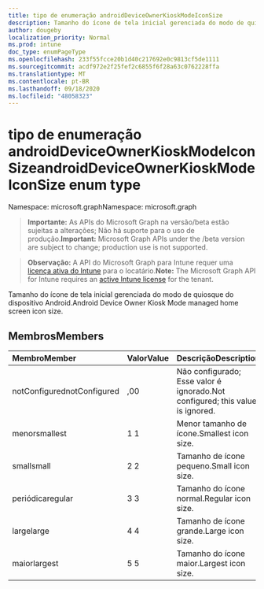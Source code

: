 ```yaml
---
title: tipo de enumeração androidDeviceOwnerKioskModeIconSize
description: Tamanho do ícone de tela inicial gerenciada do modo de quiosque do dispositivo Android.
author: dougeby
localization_priority: Normal
ms.prod: intune
doc_type: enumPageType
ms.openlocfilehash: 233f55fcce20b1d40c217692e0c9813cf5de1111
ms.sourcegitcommit: acdf972e2f25fef2c6855f6f28a63c0762228ffa
ms.translationtype: MT
ms.contentlocale: pt-BR
ms.lasthandoff: 09/18/2020
ms.locfileid: "48058323"
---
```

# <a name="androiddeviceownerkioskmodeiconsize-enum-type"></a><span data-ttu-id="da3f5-103">tipo de enumeração androidDeviceOwnerKioskModeIconSize</span><span class="sxs-lookup"><span data-stu-id="da3f5-103">androidDeviceOwnerKioskModeIconSize enum type</span></span>

<span data-ttu-id="da3f5-104">Namespace: microsoft.graph</span><span class="sxs-lookup"><span data-stu-id="da3f5-104">Namespace: microsoft.graph</span></span>

> <span data-ttu-id="da3f5-105">**Importante:** As APIs do Microsoft Graph na versão/beta estão sujeitas a alterações; Não há suporte para o uso de produção.</span><span class="sxs-lookup"><span data-stu-id="da3f5-105">**Important:** Microsoft Graph APIs under the /beta version are subject to change; production use is not supported.</span></span>

> <span data-ttu-id="da3f5-106">**Observação:** A API do Microsoft Graph para Intune requer uma [licença ativa do Intune](https://go.microsoft.com/fwlink/?linkid=839381) para o locatário.</span><span class="sxs-lookup"><span data-stu-id="da3f5-106">**Note:** The Microsoft Graph API for Intune requires an [active Intune license](https://go.microsoft.com/fwlink/?linkid=839381) for the tenant.</span></span>

<span data-ttu-id="da3f5-107">Tamanho do ícone de tela inicial gerenciada do modo de quiosque do dispositivo Android.</span><span class="sxs-lookup"><span data-stu-id="da3f5-107">Android Device Owner Kiosk Mode managed home screen icon size.</span></span>

## <a name="members"></a><span data-ttu-id="da3f5-108">Membros</span><span class="sxs-lookup"><span data-stu-id="da3f5-108">Members</span></span>
|<span data-ttu-id="da3f5-109">Membro</span><span class="sxs-lookup"><span data-stu-id="da3f5-109">Member</span></span>|<span data-ttu-id="da3f5-110">Valor</span><span class="sxs-lookup"><span data-stu-id="da3f5-110">Value</span></span>|<span data-ttu-id="da3f5-111">Descrição</span><span class="sxs-lookup"><span data-stu-id="da3f5-111">Description</span></span>|
|:---|:---|:---|
|<span data-ttu-id="da3f5-112">notConfigured</span><span class="sxs-lookup"><span data-stu-id="da3f5-112">notConfigured</span></span>|<span data-ttu-id="da3f5-113">,0</span><span class="sxs-lookup"><span data-stu-id="da3f5-113">0</span></span>|<span data-ttu-id="da3f5-114">Não configurado; Esse valor é ignorado.</span><span class="sxs-lookup"><span data-stu-id="da3f5-114">Not configured; this value is ignored.</span></span>|
|<span data-ttu-id="da3f5-115">menor</span><span class="sxs-lookup"><span data-stu-id="da3f5-115">smallest</span></span>|<span data-ttu-id="da3f5-116">1 </span><span class="sxs-lookup"><span data-stu-id="da3f5-116">1</span></span>|<span data-ttu-id="da3f5-117">Menor tamanho de ícone.</span><span class="sxs-lookup"><span data-stu-id="da3f5-117">Smallest icon size.</span></span>|
|<span data-ttu-id="da3f5-118">small</span><span class="sxs-lookup"><span data-stu-id="da3f5-118">small</span></span>|<span data-ttu-id="da3f5-119">2 </span><span class="sxs-lookup"><span data-stu-id="da3f5-119">2</span></span>|<span data-ttu-id="da3f5-120">Tamanho de ícone pequeno.</span><span class="sxs-lookup"><span data-stu-id="da3f5-120">Small icon size.</span></span>|
|<span data-ttu-id="da3f5-121">periódica</span><span class="sxs-lookup"><span data-stu-id="da3f5-121">regular</span></span>|<span data-ttu-id="da3f5-122">3 </span><span class="sxs-lookup"><span data-stu-id="da3f5-122">3</span></span>|<span data-ttu-id="da3f5-123">Tamanho do ícone normal.</span><span class="sxs-lookup"><span data-stu-id="da3f5-123">Regular icon size.</span></span>|
|<span data-ttu-id="da3f5-124">large</span><span class="sxs-lookup"><span data-stu-id="da3f5-124">large</span></span>|<span data-ttu-id="da3f5-125">4 </span><span class="sxs-lookup"><span data-stu-id="da3f5-125">4</span></span>|<span data-ttu-id="da3f5-126">Tamanho de ícone grande.</span><span class="sxs-lookup"><span data-stu-id="da3f5-126">Large icon size.</span></span>|
|<span data-ttu-id="da3f5-127">maior</span><span class="sxs-lookup"><span data-stu-id="da3f5-127">largest</span></span>|<span data-ttu-id="da3f5-128">5 </span><span class="sxs-lookup"><span data-stu-id="da3f5-128">5</span></span>|<span data-ttu-id="da3f5-129">Tamanho do ícone maior.</span><span class="sxs-lookup"><span data-stu-id="da3f5-129">Largest icon size.</span></span>|






